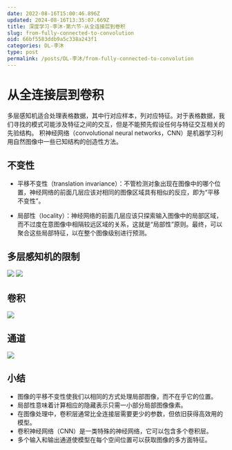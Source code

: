 ```yaml
---
date: 2022-08-16T15:00:46.896Z
updated: 2024-08-16T13:35:07.669Z
title: 深度学习-李沐-第六节-从全连接层到卷积
slug: from-fully-connected-to-convolution
oid: 66bf5583ddb9a5c338a243f1
categories: DL-李沐
type: post
permalink: /posts/DL-李沐/from-fully-connected-to-convolution
---
```



# 从全连接层到卷积

多层感知机适合处理表格数据，其中行对应样本，列对应特征。对于表格数据，我们寻找的模式可能涉及特征之间的交互，但是不能预先假设任何与特征交互相关的先验结构。 积神经网络（convolutional neural networks，CNN）是机器学习利用自然图像中一些已知结构的创造性方法。

## 不变性

* 平移不变性（translation invariance）：不管检测对象出现在图像中的哪个位置，神经网络的前面几层应该对相同的图像区域具有相似的反应，即为“平移不变性”。

* 局部性（locality）：神经网络的前面几层应该只探索输入图像中的局部区域，而不过度在意图像中相隔较远区域的关系，这就是“局部性”原则。最终，可以聚合这些局部特征，以在整个图像级别进行预测。

## 多层感知机的限制

![](https://qiniu.kanes.top/blog/8db82385.png)
![](https://qiniu.kanes.top/blog/d151bda3.png)

## 卷积

![](https://qiniu.kanes.top/blog/0f52e0db.png)

## 通道

![](https://qiniu.kanes.top/blog/7a9264ea.png)

## 小结

* 图像的平移不变性使我们以相同的方式处理局部图像，而不在乎它的位置。
* 局部性意味着计算相应的隐藏表示只需一小部分局部图像像素。
* 在图像处理中，卷积层通常比全连接层需要更少的参数，但依旧获得高效用的模型。
* 卷积神经网络（CNN）是一类特殊的神经网络，它可以包含多个卷积层。
* 多个输入和输出通道使模型在每个空间位置可以获取图像的多方面特征。